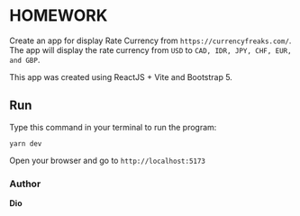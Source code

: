 # HOMEWORK

Create an app for display Rate Currency from `https://currencyfreaks.com/`. The app will display the rate currency from `USD` to `CAD, IDR, JPY, CHF, EUR, and GBP`.

This app was created using ReactJS + Vite and Bootstrap 5.

## Run

Type this command in your terminal to run the program:

```
yarn dev
```

Open your browser and go to `http://localhost:5173`

### Author

**Dio**
